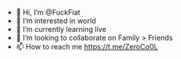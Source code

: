 - 👋 Hi, I’m @FuckFiat
- 👀 I’m interested in world
- 🌱 I’m currently learning live
- 💞️ I’m looking to collaborate on Family > Friends 
- 📫 How to reach me https://t.me/ZeroCo0L

<!---
FuckFiat/FuckFiat is a ✨ special ✨ repository because its `README.md` (this file) appears on your GitHub profile.
You can click the Preview link to take a look at your changes.
--->
